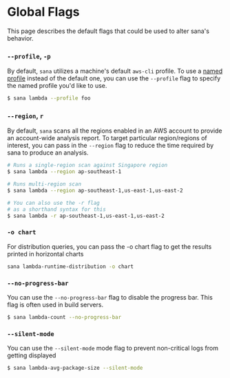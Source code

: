 # Global Flags

This page describes the default flags that could be used to alter sana's behavior.

### `--profile`, `-p`

By default, `sana` utilizes a machine's default `aws-cli` profile. To use a [named profile](https://docs.aws.amazon.com/cli/latest/userguide/cli-configure-files.html#cli-configure-files-using-profiles) instead of the default one, you can use the `--profile` flag to specify the named profile you'd like to use.

```sh
$ sana lambda --profile foo
```

### `--region`, `r`

By default, `sana` scans all the regions enabled in an AWS account to provide an account-wide analysis report. To target particular region/regions of interest, you can pass in the `--region` flag to reduce the time required by sana to produce an analysis.

```sh
# Runs a single-region scan against Singapore region
$ sana lambda --region ap-southeast-1

# Runs multi-region scan
$ sana lambda --region ap-southeast-1,us-east-1,us-east-2

# You can also use the -r flag
# as a shorthand syntax for this
$ sana lambda -r ap-southeast-1,us-east-1,us-east-2
```

### `-o chart`

For distribution queries, you can pass the -o chart flag to get the results printed in horizontal charts

```sh
sana lambda-runtime-distribution -o chart
```

### `--no-progress-bar`

You can use the `--no-progress-bar` flag to disable the progress bar. This flag is often used in build servers.

```sh
$ sana lambda-count --no-progress-bar
```

### `--silent-mode`

You can use the `--silent-mode` mode flag to prevent non-critical logs from getting displayed

```sh
$ sana lambda-avg-package-size --silent-mode
```
